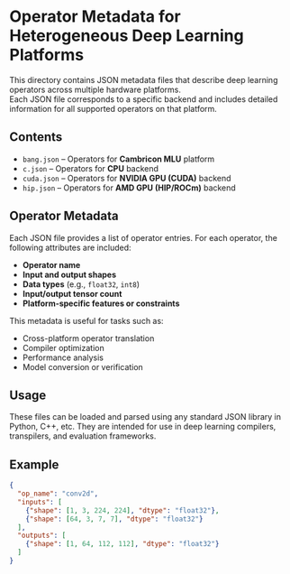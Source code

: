 # Operator Metadata for Heterogeneous Deep Learning Platforms

This directory contains JSON metadata files that describe deep learning operators across multiple hardware platforms.  
Each JSON file corresponds to a specific backend and includes detailed information for all supported operators on that platform.

## Contents

- `bang.json` – Operators for **Cambricon MLU** platform  
- `c.json` – Operators for **CPU** backend  
- `cuda.json` – Operators for **NVIDIA GPU (CUDA)** backend  
- `hip.json` – Operators for **AMD GPU (HIP/ROCm)** backend  

## Operator Metadata

Each JSON file provides a list of operator entries. For each operator, the following attributes are included:

- **Operator name**  
- **Input and output shapes**  
- **Data types** (e.g., `float32`, `int8`)  
- **Input/output tensor count**  
- **Platform-specific features or constraints**

This metadata is useful for tasks such as:
- Cross-platform operator translation
- Compiler optimization
- Performance analysis
- Model conversion or verification

## Usage

These files can be loaded and parsed using any standard JSON library in Python, C++, etc. They are intended for use in deep learning compilers, transpilers, and evaluation frameworks.

## Example

```json
{
  "op_name": "conv2d",
  "inputs": [
    {"shape": [1, 3, 224, 224], "dtype": "float32"},
    {"shape": [64, 3, 7, 7], "dtype": "float32"}
  ],
  "outputs": [
    {"shape": [1, 64, 112, 112], "dtype": "float32"}
  ]
}

